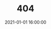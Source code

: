 ---
title: 404
date: 2021-01-01 16:00:00
type: "404"
layout: "404"
description: "你来到了没有知识的荒原 :("
---